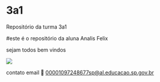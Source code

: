 # 3a1

Repositório da turma 3a1

#este é o repositório da aluna Analis Felix

sejam todos bem vindos

![](https://media1.tenor.com/m/zB2lz6Yu_AAAAAAC/hugging-day-national-hugging-day.gif)

contato email 📧 00001097248677sp@al.educacao.sp.gov.br

